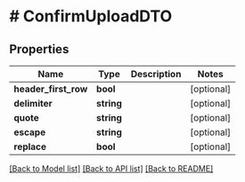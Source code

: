 # # ConfirmUploadDTO

## Properties

Name | Type | Description | Notes
------------ | ------------- | ------------- | -------------
**header_first_row** | **bool** |  | [optional]
**delimiter** | **string** |  | [optional]
**quote** | **string** |  | [optional]
**escape** | **string** |  | [optional]
**replace** | **bool** |  | [optional]

[[Back to Model list]](../../README.md#models) [[Back to API list]](../../README.md#endpoints) [[Back to README]](../../README.md)
